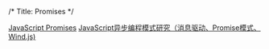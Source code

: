 /*
Title: Promises
*/

[JavaScript Promises](http://www.html5rocks.com/zh/tutorials/es6/promises/)
[JavaScript异步编程模式研究（消息驱动、Promise模式、Wind.js)](http://blog.appdevp.com/archives/466)